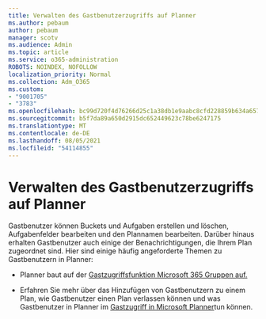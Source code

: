 ```yaml
---
title: Verwalten des Gastbenutzerzugriffs auf Planner
ms.author: pebaum
author: pebaum
manager: scotv
ms.audience: Admin
ms.topic: article
ms.service: o365-administration
ROBOTS: NOINDEX, NOFOLLOW
localization_priority: Normal
ms.collection: Adm_O365
ms.custom:
- "9001705"
- "3783"
ms.openlocfilehash: bc99d720f4d76266d25c1a38db1e9aabc8cfd228859b634a657230ac9cde2d89
ms.sourcegitcommit: b5f7da89a650d2915dc652449623c78be6247175
ms.translationtype: MT
ms.contentlocale: de-DE
ms.lasthandoff: 08/05/2021
ms.locfileid: "54114855"
---
```

# <a name="manage-guest-user-access-to-planner"></a>Verwalten des Gastbenutzerzugriffs auf Planner

Gastbenutzer können Buckets und Aufgaben erstellen und löschen, Aufgabenfelder bearbeiten und den Plannamen bearbeiten. Darüber hinaus erhalten Gastbenutzer auch einige der Benachrichtigungen, die Ihrem Plan zugeordnet sind. Hier sind einige häufig angeforderte Themen zu Gastbenutzern in Planner:

- Planner baut auf der [Gastzugriffsfunktion Microsoft 365 Gruppen auf.](https://support.office.com/article/Adding-guests-to-Office-365-Groups-bfc7a840-868f-4fd6-a390-f347bf51aff6) 

- Erfahren Sie mehr über das Hinzufügen von Gastbenutzern zu einem Plan, wie Gastbenutzer einen Plan verlassen können und was Gastbenutzer in Planner im [Gastzugriff in Microsoft Planner](https://support.office.com/article/Guest-access-in-Microsoft-Planner-cc5d7f96-dced-4da4-ab62-08c72d9759c6)tun können.
